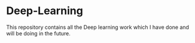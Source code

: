 # Deep-Learning

This repository contains all the Deep learning work which I have done and will be doing in the future.